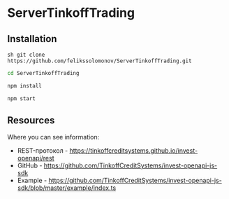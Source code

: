 # ServerTinkoffTrading

## Installation

```sh git clone https://github.com/felikssolomonov/ServerTinkoffTrading.git```
```sh
cd ServerTinkoffTrading
```
```sh
npm install
```
```sh
npm start
```

## Resources

Where you can see information:

- REST-протокол - https://tinkoffcreditsystems.github.io/invest-openapi/rest
- GitHub - https://github.com/TinkoffCreditSystems/invest-openapi-js-sdk
- Example - https://github.com/TinkoffCreditSystems/invest-openapi-js-sdk/blob/master/example/index.ts
